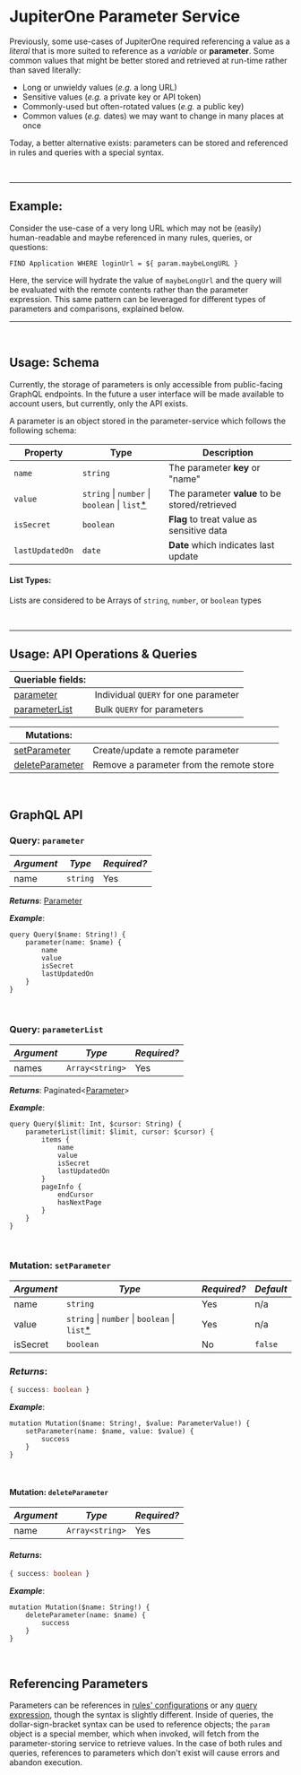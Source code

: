 # JupiterOne Parameter Service

Previously, some use-cases of JupiterOne required referencing a value as a *literal* that is more suited to reference as a *variable* or **parameter**.  Some common values that might be better stored and retrieved at run-time rather than saved literally:

 - Long or unwieldy values (*e.g.* a long URL)
 - Sensitive values (*e.g.* a private key or API token)
 - Commonly-used but often-rotated values (*e.g.* a public key)
 - Common values (*e.g.* dates) we may want to change in many places at once

 Today, a better alternative exists: parameters can be stored and referenced in rules and queries with a special syntax.

<br>
<hr>

## Example:

Consider the use-case of a very long URL which may not be (easily) human-readable and maybe referenced in many rules, queries, or questions: 

```
FIND Application WHERE loginUrl = ${ param.maybeLongURL }
```
Here, the service will hydrate the value of `maybeLongUrl` and the query will be evaluated with the remote contents rather than the parameter expression.  This same pattern can be leveraged for different types of parameters and comparisons, explained below.
<hr>
<br>

## Usage: Schema

Currently, the storage of parameters is only accessible from public-facing GraphQL endpoints.  In the future a user interface will be made available to account users, but currently, only the API exists.

A parameter is an object stored in the parameter-service which follows the following schema:


| Property           | Type              | Description                                                                                                                                                         |
| ------------------ | ----------------- | ------------------------------------------------------------------------------------------------------------------------------------------------------------------- |
| `name`               | `string`          | The parameter **key** or "name" |
| `value`          | `string` \| `number` \| `boolean` \| `list`[*](#list-types)          | The parameter **value** to be stored/retrieved 
| `isSecret`               | `boolean`          | **Flag** to treat value as sensitive data |
| `lastUpdatedOn`               | `date`          | **Date** which indicates last update  |

#### List Types: 
Lists are considered to be Arrays of `string`, `number`, or `boolean` types

<br>
<hr>

## Usage: API Operations & Queries

|Queriable fields:||
|--|--|
| [parameter](#graphql-query-parameter)|Individual `QUERY` for one parameter|
|[parameterList](#graphql-query-parameterlist)|Bulk `QUERY` for parameters|

|Mutations:||
|--|--|
| [setParameter](#graphql-mutation-setparameter)|Create/update a remote parameter|
|[deleteParameter](#graphql-mutation-deleteparameter)|Remove a parameter from the remote store|

<br>


## GraphQL API

### Query: `parameter`


|*Argument*|*Type*|*Required?*|
|--|--|--|
| name | `string` | Yes |

***Returns***: [Parameter](#usage-schema)

***Example***: 
```gql
query Query($name: String!) {
    parameter(name: $name) {
        name
        value
        isSecret
        lastUpdatedOn
    }
}
```
<br>

### Query: `parameterList`

|*Argument*|*Type*|*Required?*|
|--|--|--|
| names | `Array<string>` | Yes |

***Returns***: Paginated<[Parameter](#usage-schema)>

***Example***: 
```gql
query Query($limit: Int, $cursor: String) {
    parameterList(limit: $limit, cursor: $cursor) {
        items {
            name
            value
            isSecret
            lastUpdatedOn
        }
        pageInfo {
            endCursor
            hasNextPage
        }
    }
}
```
<br>

### Mutation: `setParameter`

|*Argument*|*Type*|*Required?*|*Default*
|--|--|--|--|
| name | `string` |Yes| n/a |
| value | `string` \| `number` \| `boolean` \| `list`[*](#list-types)  | Yes | n/a
| isSecret | `boolean` |No| `false` |

### ***Returns***: 
```ts
{ success: boolean }

```
***Example***: 
```gql
mutation Mutation($name: String!, $value: ParameterValue!) {
    setParameter(name: $name, value: $value) {
        success
    }
}
```

<br>

#### Mutation: `deleteParameter`

|*Argument*|*Type*|*Required?*|
|--|--|--|
| name | `Array<string>` |Yes|

#### ***Returns***: 
```ts
{ success: boolean }
```
***Example***: 
```gql
mutation Mutation($name: String!) {
    deleteParameter(name: $name) {
        success
    }
}
```
<br>

## Referencing Parameters

Parameters can be references in [rules' configurations](./schemas/alert-rule.md) or any [query expression](./jupiterone-query-language.md), though the syntax is slightly different.  Inside of queries, the dollar-sign-bracket syntax can be used to reference objects; the `param` object is a special member, which when invoked, will fetch from the parameter-storing service to retrieve values.  In the case of both rules and queries, references to parameters which don't exist will cause errors and abandon execution.
